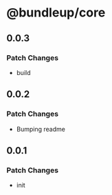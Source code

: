 # @bundleup/core

## 0.0.3

### Patch Changes

- build

## 0.0.2

### Patch Changes

- Bumping readme

## 0.0.1

### Patch Changes

- init
